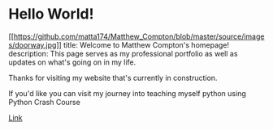 # Hello World!
[[https://github.com/matta174/Matthew_Compton/blob/master/source/images/doorway.jpg]]
title: Welcome to Matthew Compton's homepage!
description: This page serves as my professional portfolio as well as updates on what's going on in my life.

     

Thanks for visiting my website that's currently in construction.

If you'd like you can visit my journey into teaching myself python using Python Crash Course

[Link](https://matta174.github.io/python_practice/)